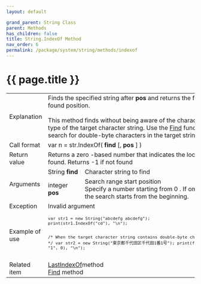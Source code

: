 ```yaml
---
layout: default

grand_parent: String Class
parent: Methods
has_children: false
title: String.IndexOf Method
nav_order: 6
permalink: /package/system/string/methods/indexof
---
```

# {{ page.title }}

<table>
  <tr>
    <td>Explanation</td>
    <td colspan="2">Finds the specified string after <b>pos</b> and returns the first found position.<br><br>This method finds without being aware of the character type of the target character string. Use the <a href="/method/str/find">Find</a> function to search for double-byte characters in the target string</td>
  </tr>
  <tr>
    <td>Call format</td>
    <td colspan="2">var n = str.IndexOf( <b>find</b> [, <b>pos</b> ] )</td>
  </tr>
  <tr>
    <td>Return value</td>
    <td colspan="2">Returns a zero -based number that indicates the location found. Returns -1 if not found</td>
  </tr>  
  <tr>
    <td rowspan="2">Arguments</td>
    <td>String <b>find</b></td>
    <td>Character string to find</td>
  </tr>
  <tr>
    <td>integer <b>pos</b></td>
    <td>Search range start position<br>Specify a number starting from 0 . If omitted, the search starts from the beginning.</td>
  </tr>
  <tr>
    <td>Exception</td>
    <td colspan="2">Invalid argument</td>
  </tr>
  <tr>
    <td>Example of use</td>
    <td colspan="2"><code><pre>
var str1 = new String("abcdefg abcdefg");
print(str1.IndexOf("cd"), "\n");
 
 
/* When the target character string contains double-byte characters */
var str2 = new String("東京都千代田区千代田1番1号");
print(find(str2, "1", 0), "\n");
    </pre></code></td>
  </tr>
  <tr>
    <td>Related item</td>
    <td colspan="2"><a href="/package/system/string/methods/lastindexof">LastIndexOf</a>method<br><a href="/method/str/find">Find</a> method</td>
  </tr>
</table>